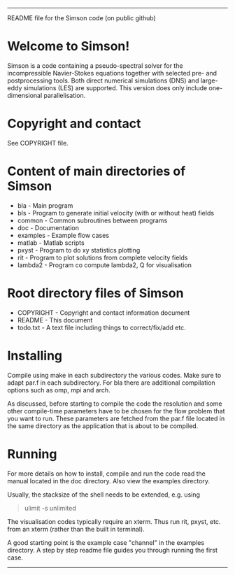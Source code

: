 ********************************************************************************
README file for the Simson code (on public github)


Welcome to Simson!
==================
Simson is a code containing a pseudo-spectral solver for the
incompressible Navier-Stokes equations together with selected pre- and
postprocessing tools. Both direct numerical simulations (DNS) and
large-eddy simulations (LES) are supported. This version does only
include one-dimensional parallelisation.


Copyright and contact
=====================
See COPYRIGHT file.


Content of main directories of Simson
=====================================
- bla       - Main program
- bls       - Program to generate initial velocity (with or without heat) fields
- common    - Common subroutines between programs
- doc       - Documentation
- examples  - Example flow cases
- matlab    - Matlab scripts
- pxyst     - Program to do xy statistics plotting
- rit       - Program to plot solutions from complete velocity fields
- lambda2   - Program co compute lambda2, Q for visualisation


Root directory files of Simson
==============================
- COPYRIGHT - Copyright and contact information document
- README    - This document
- todo.txt  - A text file including things to correct/fix/add etc.


Installing
==========
Compile using make in each subdirectory the various codes. Make sure to
adapt par.f in each subdirectory. For bla there are additional compilation
options such as omp, mpi and arch.

As discussed, before starting to compile the code the resolution and some other
compile-time parameters have to be chosen for the flow problem that
you want to run. These parameters are fetched from the par.f file
located in the same directory as the application that is about to be
compiled. 


Running
=======
For more details on how to install, compile and run the code read the manual
located in the doc directory. Also view the examples directory.

Usually, the stacksize of the shell needs to be extended, e.g. using

> ulimit -s unlimited

The visualisation codes typically require an xterm. Thus run rit, pxyst, etc.
from an xterm (rather than the built in terminal).

A good starting point is the example case "channel" in the examples directory. A step by step readme file guides you through running the first case.

********************************************************************************

